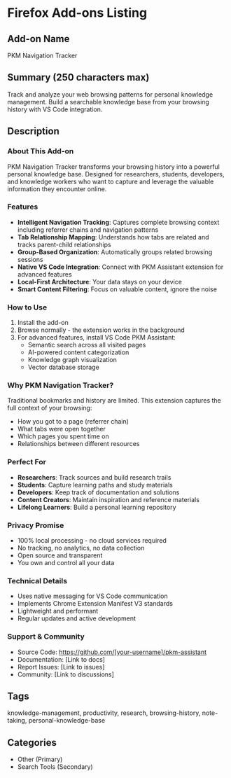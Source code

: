 # Firefox Add-ons Listing

## Add-on Name
PKM Navigation Tracker

## Summary (250 characters max)
Track and analyze your web browsing patterns for personal knowledge management. Build a searchable knowledge base from your browsing history with VS Code integration.

## Description

### About This Add-on
PKM Navigation Tracker transforms your browsing history into a powerful personal knowledge base. Designed for researchers, students, developers, and knowledge workers who want to capture and leverage the valuable information they encounter online.

### Features
- **Intelligent Navigation Tracking**: Captures complete browsing context including referrer chains and navigation patterns
- **Tab Relationship Mapping**: Understands how tabs are related and tracks parent-child relationships
- **Group-Based Organization**: Automatically groups related browsing sessions
- **Native VS Code Integration**: Connect with PKM Assistant extension for advanced features
- **Local-First Architecture**: Your data stays on your device
- **Smart Content Filtering**: Focus on valuable content, ignore the noise

### How to Use
1. Install the add-on
2. Browse normally - the extension works in the background
3. For advanced features, install VS Code PKM Assistant:
   - Semantic search across all visited pages
   - AI-powered content categorization
   - Knowledge graph visualization
   - Vector database storage

### Why PKM Navigation Tracker?
Traditional bookmarks and history are limited. This extension captures the full context of your browsing:
- How you got to a page (referrer chain)
- What tabs were open together
- Which pages you spent time on
- Relationships between different resources

### Perfect For
- **Researchers**: Track sources and build research trails
- **Students**: Capture learning paths and study materials
- **Developers**: Keep track of documentation and solutions
- **Content Creators**: Maintain inspiration and reference materials
- **Lifelong Learners**: Build a personal learning repository

### Privacy Promise
- 100% local processing - no cloud services required
- No tracking, no analytics, no data collection
- Open source and transparent
- You own and control all your data

### Technical Details
- Uses native messaging for VS Code communication
- Implements Chrome Extension Manifest V3 standards
- Lightweight and performant
- Regular updates and active development

### Support & Community
- Source Code: https://github.com/[your-username]/pkm-assistant
- Documentation: [Link to docs]
- Report Issues: [Link to issues]
- Community: [Link to discussions]

## Tags
knowledge-management, productivity, research, browsing-history, note-taking, personal-knowledge-base

## Categories
- Other (Primary)
- Search Tools (Secondary)